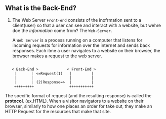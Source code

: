 ## What is the Back-End?

1. The Web Server
    `Front-end` consists of the inofrmation sent to a client(user) so that a user can see and interact with a website, but wehre doe the *information* come from? The `Web-Server`.

    A `Web Server` is a process running on a computer that listens for incoming requests for information over the internet and sends back responses. Each itme a user navigates to a website on their browser, the browser makes a request to the web server. 


```

   < Back-End >             < Front-End >
    |       | <=Request(1)   |         |
    |       |                |         |
    |       | (2)Response=>  |         |
    +++++++++                +++++++++++

 ```


   The specific format of request (and the resulting response) is called the **protocol**. (ex.HTML). 
   When a visitor navigators to a website on their browser, similarly to how one places an order for take out, they make an HTTP Request for the resources that make that site. 